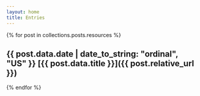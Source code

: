 ```yaml
---
layout: home
title: Entries
---
```


{% for post in collections.posts.resources %}
## {{ post.data.date | date_to_string: "ordinal", "US" }} [{{ post.data.title }}]({{ post.relative_url }})
{% endfor %}
